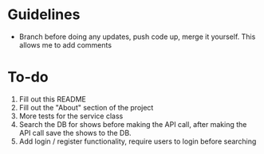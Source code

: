 # Guidelines
- Branch before doing any updates, push code up, merge it yourself. This allows me to add comments

# To-do

1. Fill out this README
2. Fill out the "About" section of the project
3. More tests for the service class
4. Search the DB for shows before making the API call, after making the API call save the shows to the DB.
5. Add login / register functionality, require users to login before searching
